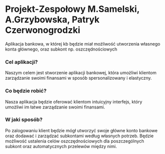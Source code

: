 # Projekt-Zespołowy M.Samelski, A.Grzybowska, Patryk Czerwonogrodzki
Aplikacja bankowa, w której kb będzie miał możliwość utworzenia własnego konta głównego, oraz subkont np. oszczędnościowych

### Cel aplikacji? 
Naszym celem jest stworzenie aplikacji bankowej, która umożliwi klientom zarządzanie swoimi finansami w sposób spersonalizowany i elastyczny.

### Co będzie robić?
Nasza aplikacja będzie oferować klientom intuicyjny interfejs, który umożliwi im łatwe zarządzanie swoimi finansami. 

### W jaki sposób?
Po zalogowaniu klient będzie mógł utworzyć swoje główne konto bankowe oraz dodawać i zarządzać subkontami według własnych potrzeb. Będzie możliwość ustalenia celów oszczędnościowych dla poszczególnych subkont oraz automatycznych przelewów między nimi. 

